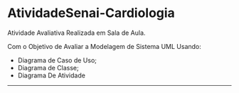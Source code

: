 # AtividadeSenai-Cardiologia
Atividade Avaliativa Realizada em Sala de Aula.

Com o Objetivo de Avaliar a Modelagem de Sistema UML
Usando:

* Diagrama de Caso de Uso;
* Diagrama de Classe;
* Diagrama De Atividade

---


